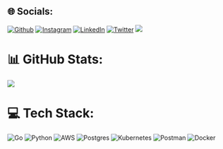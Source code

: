 

## 🌐 Socials:
[![Github](https://img.shields.io/github/followers/suyog-bhat?label=Follow&style=social)](https://github.com/suyog-bhat)
[![Instagram](https://img.shields.io/badge/Instagram-%23E4405F.svg?logo=Instagram&logoColor=white)](https://instagram.com/suyog.bhat) [![LinkedIn](https://img.shields.io/badge/LinkedIn-%230077B5.svg?logo=linkedin&logoColor=white)](https://linkedin.com/in/sygbht) [![Twitter](https://img.shields.io/badge/Twitter-%231DA1F2.svg?logo=Twitter&logoColor=white)](https://twitter.com/suyogbhat)
[![](https://visitcount.itsvg.in/api?id=suyog-bhat&icon=0&color=0)](https://visitcount.itsvg.in)

# 📊 GitHub Stats:
![](https://github-readme-stats.vercel.app/api?username=suyog-bhat&show_icons=true&theme=tokyonight&hide_border=false&include_all_commits=false&count_private=true)

# 💻 Tech Stack:
![Go](https://img.shields.io/badge/go-%2300ADD8.svg?style=for-the-badge&logo=go&logoColor=white) ![Python](https://img.shields.io/badge/python-3670A0?style=for-the-badge&logo=python&logoColor=ffdd54) ![AWS](https://img.shields.io/badge/AWS-%23FF9900.svg?style=for-the-badge&logo=amazon-aws&logoColor=white) ![Postgres](https://img.shields.io/badge/postgres-%23316192.svg?style=for-the-badge&logo=postgresql&logoColor=white) ![Kubernetes](https://img.shields.io/badge/kubernetes-%23326ce5.svg?style=for-the-badge&logo=kubernetes&logoColor=white) ![Postman](https://img.shields.io/badge/Postman-FF6C37?style=for-the-badge&logo=postman&logoColor=white) ![Docker](https://img.shields.io/badge/docker-%230db7ed.svg?style=for-the-badge&logo=docker&logoColor=white)


<!-- Proudly created with GPRM ( https://gprm.itsvg.in ) -->
